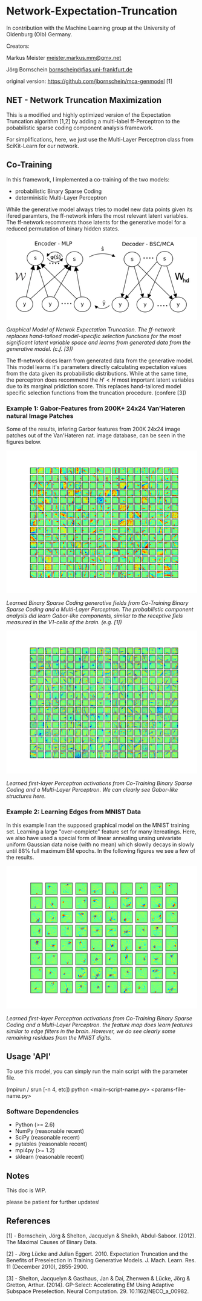 # Network-Expectation-Truncation
In contribution with the Machine Learning group at the University of Oldenburg (Olb) Germany. 

Creators:

Markus Meister <meister.markus.mm@gmx.net>

Jörg Bornschein <bornschein@fias.uni-frankfurt.de>    

original version: https://github.com/jbornschein/mca-genmodel [1]

## NET - Network Truncation Maximization
  
This is a modified and highly optimized version of the Expectation Truncation algorithm [1,2] by adding a multi-label ff-Perceptron to the pobabilistic sparse coding component analysis framework.

For simplifications, here, we just use the Multi-Layer Perceptron class from SciKit-Learn for our network.

## Co-Training

In this framework, I implemented a co-training of the two models:
  - probabilistic Binary Sparse Coding
  - deterministic Multi-Layer Perceptron

While the generative model always tries to model new data points given its ifered paramters, the ff-network infers the most relevant latent variables. 
The ff-network recomments those latents for the generative model for a reduced permutation of binary hidden states.

![GrModel](https://raw.githubusercontent.com/markusMM/Network-Expectation-Truncation/master/plots/GrModelsimpleSLf.png)

*Graphical Model of Netwok Expectation Truncation. The ff-network replaces hand-tailoed model-specific selection functions for the most significant latent variable space and learns from generated data from the generative model. (c.f. [3])*

The ff-network does learn from generated data from the generative model. This model learns it's parameters directly calculating expectation values from the data given its probabilistic distributions. While at the same time, the perceptron does recommend the $H'<H$ most important latent variables due to its marginal pridiction score. This replaces hand-tailored model specific selection functions from the truncation procedure. (confere [3])

### Example 1: Gabor-Features from 200K+ 24x24 Van'Hateren natural Image Patches

Some of the results, infering Garbor features from 200K 24x24 image patches out of the Van'Hateren nat. image database, can be seen in the figures below.

![BSC Features](https://raw.githubusercontent.com/markusMM/Network-Expectation-Truncation/master/plots/BSC_NET_VanHateren_Gabors/W/it79.png)

*Learned Binary Sparse Coding generative fields from Co-Training Binary Sparse Coding and a Multi-Layer Perceptron. The probabilistic component analysis did learn Gabor-like components, similar to the receptive fiels measured in the V1-cells of the brain. (e.g. [1])*

![Percepron Features](https://raw.githubusercontent.com/markusMM/Network-Expectation-Truncation/master/plots/BSC_NET_VanHateren_Gabors/Wperc0_1.png)

*Learned first-layer Perceptron activations from Co-Training Binary Sparse Coding and a Multi-Layer Perceptron. We can clearly see Gabor-like structures here.*

### Example 2: Learning Edges from MNIST Data

In this example I ran the supposed graphical model on the MNIST training set. Learning a large "over-complete" feature set for many itereatings. Here, we also have used a special form of linear annealing unsing univariate uniform Gaussian data noise (with no mean) which slowily decays in slowly until 8ß% full maximum EM epochs. In the following figures we see a few of the results.

![Percepron Features MNIST](https://raw.githubusercontent.com/markusMM/Network-Expectation-Truncation/master/plots/BSC_NET_MNIST/Wperc0_1.png)

*Learned first-layer Perceptron activations from Co-Training Binary Sparse Coding and a Multi-Layer Perceptron. the feature map does learn features similar to edge filters in the brain. However, we do see clearly some remaining residues from the MNIST digits.*



## Usage 'API'

To use this model, you can simply run the main script with the parameter file.

(mpirun / srun [-n 4, etc]) python <main-script-name.py> <params-file-name.py>

### Software Dependencies
 
 - Python (>= 2.6)
 - NumPy (reasonable recent)
 - SciPy (reasonable recent)
 - pytables (reasonable recent)
 - mpi4py (>= 1.2)
 - sklearn (reasonable recent)


## Notes

This doc is WIP.

please be patient for further updates!

## References

  [1]   -   Bornschein, Jörg & Shelton, Jacquelyn & Sheikh, Abdul-Saboor. (2012). The Maximal Causes of Binary Data. 
  
  [2]   -   Jörg Lücke and Julian Eggert. 2010. Expectation Truncation and the Benefits of Preselection In Training Generative Models. J. Mach. Learn. Res. 11 (December 2010), 2855-2900.
  
  [3]   -   Shelton, Jacquelyn & Gasthaus, Jan & Dai, Zhenwen & Lücke, Jörg & Gretton, Arthur. (2014). GP-Select: Accelerating EM Using Adaptive Subspace Preselection. Neural Computation. 29. 10.1162/NECO_a_00982. 
  

